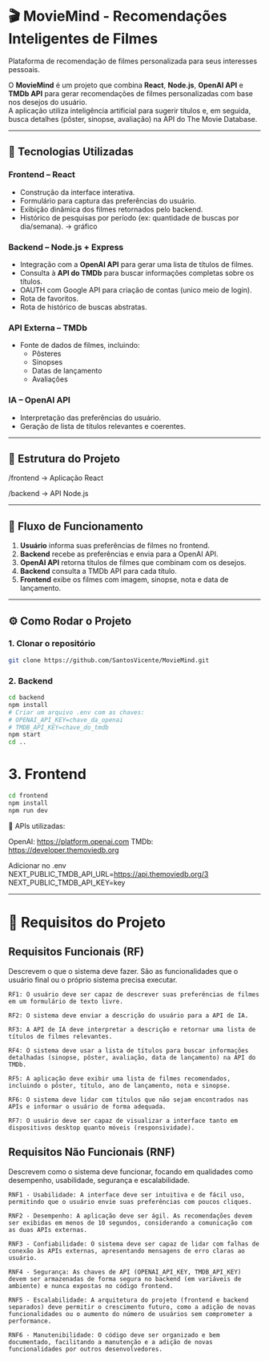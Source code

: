 # 🎬 MovieMind - Recomendações Inteligentes de Filmes
Plataforma de recomendação de filmes personalizada para seus interesses pessoais.

O **MovieMind** é um projeto que combina **React**, **Node.js**, **OpenAI API** e **TMDb API** para gerar recomendações de filmes personalizadas com base nos desejos do usuário.  
A aplicação utiliza inteligência artificial para sugerir títulos e, em seguida, busca detalhes (pôster, sinopse, avaliação) na API do The Movie Database.

---

## 🚀 Tecnologias Utilizadas

### **Frontend** – React
- Construção da interface interativa.
- Formulário para captura das preferências do usuário.
- Exibição dinâmica dos filmes retornados pelo backend.
- Histórico de pesquisas por período (ex: quantidade de buscas por dia/semana). -> gráfico

### **Backend** – Node.js + Express
- Integração com a **OpenAI API** para gerar uma lista de títulos de filmes.
- Consulta à **API do TMDb** para buscar informações completas sobre os títulos.
- OAUTH com Google API para criação de contas (unico meio de login).
- Rota de favoritos.
- Rota de histórico de buscas abstratas.

### **API Externa** – TMDb
- Fonte de dados de filmes, incluindo:
  - Pôsteres
  - Sinopses
  - Datas de lançamento
  - Avaliações

### **IA** – OpenAI API
- Interpretação das preferências do usuário.
- Geração de lista de títulos relevantes e coerentes.

---

## 📂 Estrutura do Projeto

/frontend → Aplicação React

/backend → API Node.js


---

## 🔄 Fluxo de Funcionamento

1. **Usuário** informa suas preferências de filmes no frontend.
2. **Backend** recebe as preferências e envia para a OpenAI API.
3. **OpenAI API** retorna títulos de filmes que combinam com os desejos.
4. **Backend** consulta a TMDb API para cada título.
5. **Frontend** exibe os filmes com imagem, sinopse, nota e data de lançamento.

---

## ⚙️ Como Rodar o Projeto

### 1. Clonar o repositório
```bash
git clone https://github.com/SantosVicente/MovieMind.git
```
### 2. Backend

```bash
cd backend
npm install
# Criar um arquivo .env com as chaves:
# OPENAI_API_KEY=chave_da_openai
# TMDB_API_KEY=chave_do_tmdb
npm start
cd ..
```

# 3. Frontend

```bash
cd frontend
npm install
npm run dev
```

🔑 APIs utilizadas:

OpenAI: https://platform.openai.com
TMDb: https://developer.themoviedb.org

Adicionar no .env
NEXT_PUBLIC_TMDB_API_URL=https://api.themoviedb.org/3
NEXT_PUBLIC_TMDB_API_KEY=key

---

# 📝 Requisitos do Projeto

## Requisitos Funcionais (RF)

Descrevem o que o sistema deve fazer. São as funcionalidades que o usuário final ou o próprio sistema precisa executar.

    RF1: O usuário deve ser capaz de descrever suas preferências de filmes em um formulário de texto livre.

    RF2: O sistema deve enviar a descrição do usuário para a API de IA.

    RF3: A API de IA deve interpretar a descrição e retornar uma lista de títulos de filmes relevantes.

    RF4: O sistema deve usar a lista de títulos para buscar informações detalhadas (sinopse, pôster, avaliação, data de lançamento) na API do TMDb.

    RF5: A aplicação deve exibir uma lista de filmes recomendados, incluindo o pôster, título, ano de lançamento, nota e sinopse.

    RF6: O sistema deve lidar com títulos que não sejam encontrados nas APIs e informar o usuário de forma adequada.

    RF7: O usuário deve ser capaz de visualizar a interface tanto em dispositivos desktop quanto móveis (responsividade).

## Requisitos Não Funcionais (RNF)

Descrevem como o sistema deve funcionar, focando em qualidades como desempenho, usabilidade, segurança e escalabilidade.

    RNF1 - Usabilidade: A interface deve ser intuitiva e de fácil uso, permitindo que o usuário envie suas preferências com poucos cliques.

    RNF2 - Desempenho: A aplicação deve ser ágil. As recomendações devem ser exibidas em menos de 10 segundos, considerando a comunicação com as duas APIs externas.

    RNF3 - Confiabilidade: O sistema deve ser capaz de lidar com falhas de conexão às APIs externas, apresentando mensagens de erro claras ao usuário.

    RNF4 - Segurança: As chaves de API (OPENAI_API_KEY, TMDB_API_KEY) devem ser armazenadas de forma segura no backend (em variáveis de ambiente) e nunca expostas no código frontend.

    RNF5 - Escalabilidade: A arquitetura do projeto (frontend e backend separados) deve permitir o crescimento futuro, como a adição de novas funcionalidades ou o aumento do número de usuários sem comprometer a performance.

    RNF6 - Manutenibilidade: O código deve ser organizado e bem documentado, facilitando a manutenção e a adição de novas funcionalidades por outros desenvolvedores.
